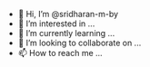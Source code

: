 - 👋 Hi, I’m @sridharan-m-by
- 👀 I’m interested in ...
- 🌱 I’m currently learning ...
- 💞️ I’m looking to collaborate on ...
- 📫 How to reach me ...

<!---
sridharan-m-by/sridharan-m-by is a ✨ special ✨ repository because its `README.md` (this file) appears on your GitHub profile.
You can click the Preview link to take a look at your changes.
--->
